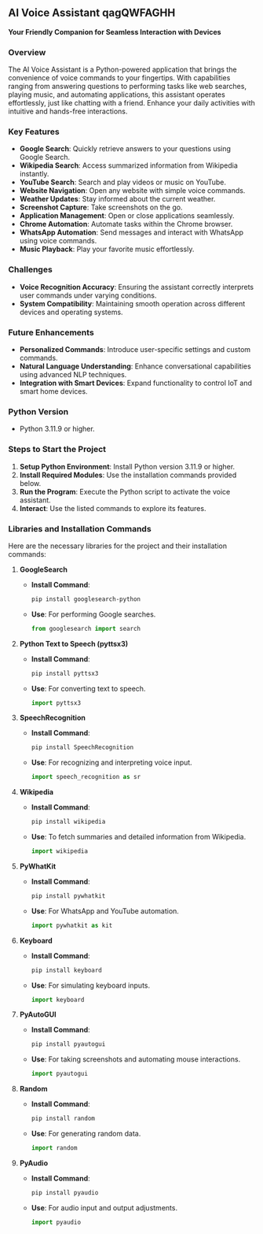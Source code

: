## **AI Voice Assistant**  qagQWFAGHH
**Your Friendly Companion for Seamless Interaction with Devices**

### **Overview**  
The AI Voice Assistant is a Python-powered application that brings the convenience of voice commands to your fingertips. With capabilities ranging from answering questions to performing tasks like web searches, playing music, and automating applications, this assistant operates effortlessly, just like chatting with a friend. Enhance your daily activities with intuitive and hands-free interactions.

### **Key Features**  
- **Google Search**: Quickly retrieve answers to your questions using Google Search.  
- **Wikipedia Search**: Access summarized information from Wikipedia instantly.  
- **YouTube Search**: Search and play videos or music on YouTube.  
- **Website Navigation**: Open any website with simple voice commands.  
- **Weather Updates**: Stay informed about the current weather.  
- **Screenshot Capture**: Take screenshots on the go.  
- **Application Management**: Open or close applications seamlessly.  
- **Chrome Automation**: Automate tasks within the Chrome browser.  
- **WhatsApp Automation**: Send messages and interact with WhatsApp using voice commands.  
- **Music Playback**: Play your favorite music effortlessly.

### **Challenges**  
- **Voice Recognition Accuracy**: Ensuring the assistant correctly interprets user commands under varying conditions.  
- **System Compatibility**: Maintaining smooth operation across different devices and operating systems.

### **Future Enhancements**  
- **Personalized Commands**: Introduce user-specific settings and custom commands.  
- **Natural Language Understanding**: Enhance conversational capabilities using advanced NLP techniques.  
- **Integration with Smart Devices**: Expand functionality to control IoT and smart home devices.

### **Python Version**
- Python 3.11.9 or higher.

### **Steps to Start the Project**  
1. **Setup Python Environment**: Install Python version 3.11.9 or higher.  
2. **Install Required Modules**: Use the installation commands provided below.  
3. **Run the Program**: Execute the Python script to activate the voice assistant.  
4. **Interact**: Use the listed commands to explore its features.

### **Libraries and Installation Commands**  
Here are the necessary libraries for the project and their installation commands:

1. **GoogleSearch**  
   - **Install Command**:  
     ```bash
     pip install googlesearch-python
     ```  
   - **Use**: For performing Google searches.  
     ```python
     from googlesearch import search
     ```

2. **Python Text to Speech (pyttsx3)**  
   - **Install Command**:  
     ```bash
     pip install pyttsx3
     ```  
   - **Use**: For converting text to speech.  
     ```python
     import pyttsx3
     ```

3. **SpeechRecognition**  
   - **Install Command**:  
     ```bash
     pip install SpeechRecognition
     ```  
   - **Use**: For recognizing and interpreting voice input.  
     ```python
     import speech_recognition as sr
     ```

4. **Wikipedia**  
   - **Install Command**:  
     ```bash
     pip install wikipedia
     ```  
   - **Use**: To fetch summaries and detailed information from Wikipedia.  
     ```python
     import wikipedia
     ```

5. **PyWhatKit**  
   - **Install Command**:  
     ```bash
     pip install pywhatkit
     ```  
   - **Use**: For WhatsApp and YouTube automation.  
     ```python
     import pywhatkit as kit
     ```

6. **Keyboard**  
   - **Install Command**:  
     ```bash
     pip install keyboard
     ```  
   - **Use**: For simulating keyboard inputs.  
     ```python
     import keyboard
     ```

7. **PyAutoGUI**  
   - **Install Command**:  
     ```bash
     pip install pyautogui
     ```  
   - **Use**: For taking screenshots and automating mouse interactions.  
     ```python
     import pyautogui
     ```

8. **Random**  
   - **Install Command**:  
     ```bash
     pip install random
     ```  
   - **Use**: For generating random data.  
     ```python
     import random
     ```

9. **PyAudio**  
   - **Install Command**:  
     ```bash
     pip install pyaudio
     ```  
   - **Use**: For audio input and output adjustments.  
     ```python
     import pyaudio
     ```
